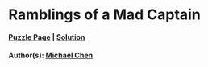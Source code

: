 # Ramblings of a Mad Captain

#### [Puzzle Page](3.2-p.pdf) | [Solution](3.2.pdf)
#### Author(s): [Michael Chen](../../../../search.html?q=Michael+Chen)

